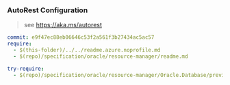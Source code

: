 ### AutoRest Configuration
> see https://aka.ms/autorest

```yaml
commit: e9f47ec88eb06646c53f2a561f3b27434ac5ac57
require:
  - $(this-folder)/../../readme.azure.noprofile.md
  - $(repo)/specification/oracle/resource-manager/readme.md

try-require: 
  - $(repo)/specification/oracle/resource-manager/Oracle.Database/preview/2023-09-01-preview/openapi.json
```